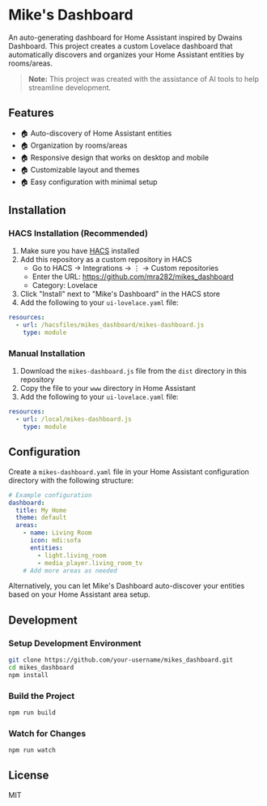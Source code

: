 # Mike's Dashboard

An auto-generating dashboard for Home Assistant inspired by Dwains Dashboard. This project creates a custom Lovelace dashboard that automatically discovers and organizes your Home Assistant entities by rooms/areas.

> **Note:** This project was created with the assistance of AI tools to help streamline development.

## Features

- 🏠 Auto-discovery of Home Assistant entities
- 🏠 Organization by rooms/areas
- 🏠 Responsive design that works on desktop and mobile
- 🏠 Customizable layout and themes
- 🏠 Easy configuration with minimal setup

## Installation

### HACS Installation (Recommended)

1. Make sure you have [HACS](https://hacs.xyz/) installed
2. Add this repository as a custom repository in HACS
   - Go to HACS → Integrations → ⋮ → Custom repositories
   - Enter the URL: https://github.com/mra282/mikes_dashboard
   - Category: Lovelace
3. Click "Install" next to "Mike's Dashboard" in the HACS store
4. Add the following to your `ui-lovelace.yaml` file:

```yaml
resources:
  - url: /hacsfiles/mikes_dashboard/mikes-dashboard.js
    type: module
```

### Manual Installation

1. Download the `mikes-dashboard.js` file from the `dist` directory in this repository
2. Copy the file to your `www` directory in Home Assistant
3. Add the following to your `ui-lovelace.yaml` file:

```yaml
resources:
  - url: /local/mikes-dashboard.js
    type: module
```

## Configuration

Create a `mikes-dashboard.yaml` file in your Home Assistant configuration directory with the following structure:

```yaml
# Example configuration
dashboard:
  title: My Home
  theme: default
  areas:
    - name: Living Room
      icon: mdi:sofa
      entities:
        - light.living_room
        - media_player.living_room_tv
    # Add more areas as needed
```

Alternatively, you can let Mike's Dashboard auto-discover your entities based on your Home Assistant area setup.

## Development

### Setup Development Environment

```bash
git clone https://github.com/your-username/mikes_dashboard.git
cd mikes_dashboard
npm install
```

### Build the Project

```bash
npm run build
```

### Watch for Changes

```bash
npm run watch
```

## License

MIT

